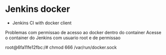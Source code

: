 # Jenkins docker
* Jenkins CI with docker client

Problemas com permissao de acesso ao docker dentro do container 
Acesse o container do Jenkins com usuario root e de permissao 


root@6fa11fe12fbc:/# chmod 666 /var/run/docker.sock

